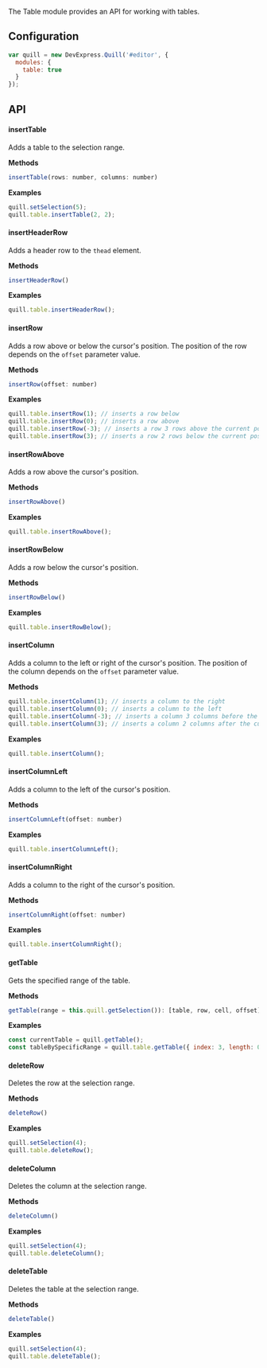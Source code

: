 The Table module provides an API for working with tables. 

## Configuration

```javascript
var quill = new DevExpress.Quill('#editor', {
  modules: {
    table: true
  }
});
```

## API

#### insertTable

Adds a table to the selection range.

**Methods**

```js
insertTable(rows: number, columns: number)
```

**Examples**

```js
quill.setSelection(5);
quill.table.insertTable(2, 2);
```

#### insertHeaderRow

Adds a header row to the `thead` element.

**Methods**

```js
insertHeaderRow()
```

**Examples**

```js
quill.table.insertHeaderRow();
```

#### insertRow

Adds a row above or below the cursor's position. The position of the row depends on the `offset` parameter value.

**Methods**

```js
insertRow(offset: number)
```

**Examples**

```js
quill.table.insertRow(1); // inserts a row below
quill.table.insertRow(0); // inserts a row above
quill.table.insertRow(-3); // inserts a row 3 rows above the current position
quill.table.insertRow(3); // inserts a row 2 rows below the current position
```


#### insertRowAbove

Adds a row above the cursor's position.

**Methods**

```js
insertRowAbove()
```

**Examples**

```js
quill.table.insertRowAbove();
```


#### insertRowBelow

Adds a row below the cursor's position.

**Methods**

```js
insertRowBelow()
```

**Examples**

```js
quill.table.insertRowBelow();
```

#### insertColumn

Adds a column to the left or right of the cursor's position. The position of the column depends on the `offset` parameter value.

**Methods**

```js
quill.table.insertColumn(1); // inserts a column to the right
quill.table.insertColumn(0); // inserts a column to the left
quill.table.insertColumn(-3); // inserts a column 3 columns before the current position
quill.table.insertColumn(3); // inserts a column 2 columns after the current position
```

**Examples**

```js
quill.table.insertColumn();
```


#### insertColumnLeft

Adds a column to the left of the cursor's position.

**Methods**

```js
insertColumnLeft(offset: number)
```

**Examples**

```js
quill.table.insertColumnLeft();
```


#### insertColumnRight

Adds a column to the right of the cursor's position.

**Methods**

```js
insertColumnRight(offset: number)
```

**Examples**

```js
quill.table.insertColumnRight();
```


#### getTable

Gets the specified range of the table.

**Methods**

```js
getTable(range = this.quill.getSelection()): [table, row, cell, offset]
```

**Examples**

```js
const currentTable = quill.getTable();
const tableBySpecificRange = quill.table.getTable({ index: 3, length: 0 });
```


#### deleteRow

Deletes the row at the selection range.

**Methods**

```js
deleteRow()
```

**Examples**

```js
quill.setSelection(4);
quill.table.deleteRow();
```


#### deleteColumn

Deletes the column at the selection range.

**Methods**

```js
deleteColumn()
```

**Examples**

```js
quill.setSelection(4);
quill.table.deleteColumn();
```


#### deleteTable

Deletes the table at the selection range.

**Methods**

```js
deleteTable()
```

**Examples**

```js
quill.setSelection(4);
quill.table.deleteTable();
```
